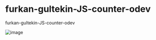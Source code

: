 # furkan-gultekin-JS-counter-odev
 furkan-gultekin-JS-counter-odev

![image](https://github.com/FurkanG99/furkan-gultekin-JS-counter-odev/assets/110032519/e3eb589f-7896-4163-ae88-10e0f5a3b7ba)
